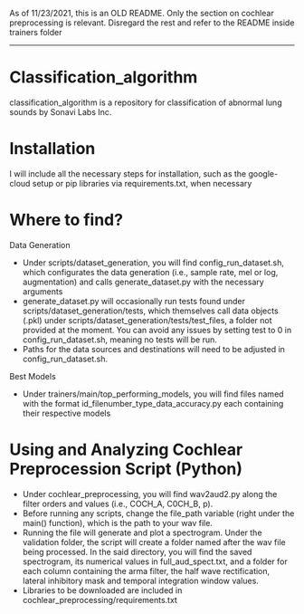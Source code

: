 As of 11/23/2021, this is an OLD README. Only the section on cochlear preprocessing is relevant. Disregard the rest and refer to the README inside trainers folder

________

# Classification_algorithm

classification_algorithm is a repository for classification of abnormal lung sounds by Sonavi Labs Inc.

# Installation

I will include all the necessary steps for installation, such as the google-cloud setup or pip libraries via requirements.txt, when necessary

# Where to find?

Data Generation

- Under scripts/dataset_generation, you will find config_run_dataset.sh, which configurates the data generation (i.e., sample rate, mel or log, augmentation) and calls generate_dataset.py with the necessary arguments
- generate_dataset.py will occasionally run tests found under scripts/dataset_generation/tests, which themselves call data objects (.pkl) under scripts/dataset_generation/tests/test_files, a folder not provided at the moment. You can avoid any issues by setting test to 0 in config_run_dataset.sh, meaning no tests will be run. 
- Paths for the data sources and destinations will need to be adjusted in config_run_dataset.sh. 

Best Models

- Under trainers/main/top_performing_models, you will find files named with the format id_filenumber_type_data_accuracy.py each containing their respective models

# Using and Analyzing Cochlear Preprocession Script (Python)

- Under cochlear_preprocessing, you will find wav2aud2.py along the filter orders and values (i.e., COCH_A, C0CH_B, p). 
- Before running any scripts, change the file_path variable (right under the main() function), which is the path to your wav file. 
- Running the file will generate and plot a spectrogram. Under the validation folder, the script will create a folder named after the wav file being processed. In the said directory, you will find the saved spectrogram, its numerical values in full_aud_spect.txt, and a folder for each column containing the arma filter, the half wave rectification, lateral inhibitory mask and temporal integration window values. 
- Libraries to be downloaded are included in cochlear_preprocessing/requirements.txt
